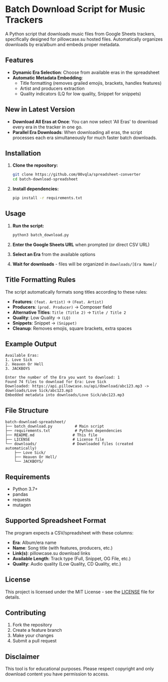 # Batch Download Script for Music Trackers

A Python script that downloads music files from Google Sheets trackers, specifically designed for pillowcase.su hosted files. Automatically organizes downloads by era/album and embeds proper metadata.

## Features

- **Dynamic Era Selection**: Choose from available eras in the spreadsheet
- **Automatic Metadata Embedding**: 
  - Title formatting (removes grailed emojis, brackets, handles features)
  - Artist and producers extraction
  - Quality indicators (LQ for low quality, Snippet for snippets)

## New in Latest Version

- **Download All Eras at Once**: You can now select 'All Eras' to download every era in the tracker in one go.
- **Parallel Era Downloads**: When downloading all eras, the script processes each era simultaneously for much faster batch downloads.

## Installation

1. **Clone the repository:**
   ```bash
   git clone https://github.com/00vqla/spreadsheet-converter
   cd batch-download-spreadsheet
   ```

2. **Install dependencies:**
   ```bash
   pip install -r requirements.txt
   ```

## Usage

1. **Run the script:**
   ```bash
   python3 batch_download.py
   ```

2. **Enter the Google Sheets URL** when prompted (or direct CSV URL)

3. **Select an Era** from the available options

4. **Wait for downloads** - files will be organized in `downloads/[Era Name]/`

## Title Formatting Rules

The script automatically formats song titles according to these rules:

- **Features**: `(feat. Artist)` → `(Feat. Artist)`
- **Producers**: `(prod. Producer)` → Composer field
- **Alternative Titles**: `Title (Title 2)` → `Title / Title 2`
- **Quality**: Low Quality → `(LQ)`
- **Snippets**: Snippet → `(Snippet)`
- **Cleanup**: Removes emojis, square brackets, extra spaces

## Example Output

```
Available Eras:
1. Love Sick
2. Heaven Or Hell
3. JACKBOYS

Enter the number of the Era you want to download: 1
Found 74 files to download for Era: Love Sick
Downloaded: https://api.pillowcase.su/api/download/abc123.mp3 -> downloads/Love Sick/abc123.mp3
Embedded metadata into downloads/Love Sick/abc123.mp3
```

## File Structure

```
batch-download-spreadsheet/
├── batch_download.py          # Main script
├── requirements.txt           # Python dependencies
├── README.md                 # This file
├── LICENSE                   # License file
└── downloads/                # Downloaded files (created automatically)
    ├── Love Sick/
    ├── Heaven Or Hell/
    └── JACKBOYS/
```

## Requirements

- Python 3.7+
- pandas
- requests
- mutagen

## Supported Spreadsheet Format

The program expects a CSV/spreadsheet with these columns:
- **Era**: Album/era name
- **Name**: Song title (with features, producers, etc.)
- **Link(s)**: pillowcase.su download links
- **Available Length**: Track type (Full, Snippet, OG File, etc.)
- **Quality**: Audio quality (Low Quality, CD Quality, etc.)

## License

This project is licensed under the MIT License - see the [LICENSE](LICENSE) file for details.

## Contributing

1. Fork the repository
2. Create a feature branch
3. Make your changes
4. Submit a pull request

## Disclaimer

This tool is for educational purposes. Please respect copyright and only download content you have permission to access. 
